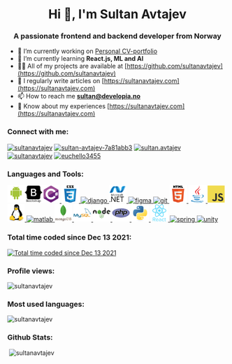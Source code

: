 <h1 align="center">Hi 👋, I'm Sultan Avtajev</h1>
<h3 align="center">A passionate frontend and backend developer from Norway</h3>



- 🔭 I’m currently working on [Personal CV-portfolio](https://github.com/sultanavtajev/CV-prosjekt.git)
- 🌱 I’m currently learning **React.js, ML and AI**
- 👨‍💻 All of my projects are available at [https://github.com/sultanavtajev](https://github.com/sultanavtajev)
- 📝 I regularly write articles on [https://sultanavtajev.com](https://sultanavtajev.com)
- 📫 How to reach me **sultan@developia.no**
- 📄 Know about my experiences [https://sultanavtajev.com](https://sultanavtajev.com)

<h3 align="left">Connect with me:</h3>
<p align="left">
<a href="https://twitter.com/sultanavtajev" target="blank"><img align="center" src="https://raw.githubusercontent.com/rahuldkjain/github-profile-readme-generator/master/src/images/icons/Social/twitter.svg" alt="sultanavtajev" height="30" width="40" /></a>
<a href="https://linkedin.com/in/sultan-avtajev-7a81abb3" target="blank"><img align="center" src="https://raw.githubusercontent.com/rahuldkjain/github-profile-readme-generator/master/src/images/icons/Social/linked-in-alt.svg" alt="sultan-avtajev-7a81abb3" height="30" width="40" /></a>
<a href="https://fb.com/sultan.avtajev" target="blank"><img align="center" src="https://raw.githubusercontent.com/rahuldkjain/github-profile-readme-generator/master/src/images/icons/Social/facebook.svg" alt="sultan.avtajev" height="30" width="40" /></a>
<a href="https://instagram.com/sultanavtajev" target="blank"><img align="center" src="https://raw.githubusercontent.com/rahuldkjain/github-profile-readme-generator/master/src/images/icons/Social/instagram.svg" alt="sultanavtajev" height="30" width="40" /></a>
<a href="https://www.youtube.com/c/euchello3455" target="blank"><img align="center" src="https://raw.githubusercontent.com/rahuldkjain/github-profile-readme-generator/master/src/images/icons/Social/youtube.svg" alt="euchello3455" height="30" width="40" /></a>
</p>

<h3 align="left">Languages and Tools:</h3>
<p align="left"><a href="https://developer.android.com" target="_blank" rel="noreferrer"><img src="https://raw.githubusercontent.com/devicons/devicon/master/icons/android/android-original-wordmark.svg" alt="android" width="40" height="40/</a><a href="https://getbootstrap.com" target="_blank" rel="noreferrer"><img src="https://raw.githubusercontent.com/devicons/devicon/master/icons/bootstrap/bootstrap-plain-wordmark.svg" alt="bootstrap" width="40" height="40"/></a<a href="https://www.w3schools.com/cs/" target="_blank" rel="noreferrer"><img src="https://raw.githubusercontent.com/devicons/devicon/master/icons/csharp/csharp-original.svg" alt="csharp" width="40" height="40"/> </a> 
  <a href="https://www.w3schools.com/css/" target="_blank" rel="noreferrer"><img src="https://raw.githubusercontent.com/devicons/devicon/master/icons/css3/css3-original-wordmark.svg" alt="css3" width="40" height="40"/> </a> 
  <a href="https://www.djangoproject.com/" target="_blank" rel="noreferrer"><img src="https://cdn.worldvectorlogo.com/logos/django.svg" alt="django" width="40" height="40"/> </a> 
  <a href="https://dotnet.microsoft.com/" target="_blank" rel="noreferrer"><img src="https://raw.githubusercontent.com/devicons/devicon/master/icons/dot-net/dot-net-original-wordmark.svg" alt="dotnet" width="40" height="40"/> </a> 
  <a href="https://www.figma.com/" target="_blank" rel="noreferrer"><img src="https://www.vectorlogo.zone/logos/figma/figma-icon.svg" alt="figma" width="40" height="40"/> </a> 
  <a href="https://git-scm.com/" target="_blank" rel="noreferrer"><img src="https://www.vectorlogo.zone/logos/git-scm/git-scm-icon.svg" alt="git" width="40" height="40"/> </a> 
  <a href="https://www.w3.org/html/" target="_blank" rel="noreferrer"><img src="https://raw.githubusercontent.com/devicons/devicon/master/icons/html5/html5-original-wordmark.svg" alt="html5" width="40" height="40"/> </a> 
  <a href="https://www.java.com" target="_blank" rel="noreferrer"><img src="https://raw.githubusercontent.com/devicons/devicon/master/icons/java/java-original.svg" alt="java" width="40" height="40"/> </a> 
  <a href="https://developer.mozilla.org/en-US/docs/Web/JavaScript" target="_blank" rel="noreferrer"><img src="https://raw.githubusercontent.com/devicons/devicon/master/icons/javascript/javascript-original.svg" alt="javascript" width="40" height="40"/> </a> 
  <a href="https://www.linux.org/" target="_blank" rel="noreferrer"><img src="https://raw.githubusercontent.com/devicons/devicon/master/icons/linux/linux-original.svg" alt="linux" width="40" height="40"/> </a> 
  <a href="https://www.mathworks.com/" target="_blank" rel="noreferrer"><img src="https://upload.wikimedia.org/wikipedia/commons/2/21/Matlab_Logo.png" alt="matlab" width="40" height="40"/> </a> 
  <a href="https://www.mongodb.com/" target="_blank" rel="noreferrer"><img src="https://raw.githubusercontent.com/devicons/devicon/master/icons/mongodb/mongodb-original-wordmark.svg" alt="mongodb" width="40" height="40"/> </a> 
  <a href="https://www.mysql.com/" target="_blank" rel="noreferrer"><img src="https://raw.githubusercontent.com/devicons/devicon/master/icons/mysql/mysql-original-wordmark.svg" alt="mysql" width="40" height="40"/> </a> 
  <a href="https://nodejs.org" target="_blank" rel="noreferrer"><img src="https://raw.githubusercontent.com/devicons/devicon/master/icons/nodejs/nodejs-original-wordmark.svg" alt="nodejs" width="40" height="40"/> </a> 
  <a href="https://www.php.net" target="_blank" rel="noreferrer"><img src="https://raw.githubusercontent.com/devicons/devicon/master/icons/php/php-original.svg" alt="php" width="40" height="40"/> </a> 
  <a href="https://www.python.org" target="_blank" rel="noreferrer"><img src="https://raw.githubusercontent.com/devicons/devicon/master/icons/python/python-original.svg" alt="python" width="40" height="40"/> </a> 
  <a href="https://reactjs.org/" target="_blank" rel="noreferrer"><img src="https://raw.githubusercontent.com/devicons/devicon/master/icons/react/react-original-wordmark.svg" alt="react" width="40" height="40"/> </a> 
  <a href="https://spring.io/" target="_blank" rel="noreferrer"><img src="https://www.vectorlogo.zone/logos/springio/springio-icon.svg" alt="spring" width="40" height="40"/> </a> 
  <a href="https://unity.com/" target="_blank" rel="noreferrer"><img src="https://www.vectorlogo.zone/logos/unity3d/unity3d-icon.svg" alt="unity" width="40" height="40"/> </a> 
</p>

<h3 align="left">Total time coded since Dec 13 2021:</h3>
<p align="left"><a href="https://wakatime.com/@1897740b-8b23-4d6f-8a2f-2c1f14bf7598"><img src="https://wakatime.com/badge/user/1897740b-8b23-4d6f-8a2f-2c1f14bf7598.svg" alt="Total time coded since Dec 13 2021" /></a>

<h3 align="left">Profile views:</h3>
<p align="left"> <img src="https://komarev.com/ghpvc/?username=sultanavtajev&label=Profile%20views&color=0e75b6&style=flat" alt="sultanavtajev" /> </p>

<h3 align="left">Most used languages:</h3>
<p align="left"><img src="https://github-readme-stats.vercel.app/api/top-langs?username=sultanavtajev&show_icons=true&locale=en&layout=compact" alt="sultanavtajev" /></p>

<h3 align="left">Github Stats:</h3>
<p align="left">&nbsp;<img src="https://github-readme-stats.vercel.app/api?username=sultanavtajev&show_icons=true&locale=en" alt="sultanavtajev" /></p>
